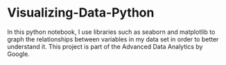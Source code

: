 # Visualizing-Data-Python
In this python notebook, I use libraries such as seaborn and matplotlib to graph the relationships between variables in my data set in order to better understand it. This project is part of the Advanced Data Analytics by Google.
